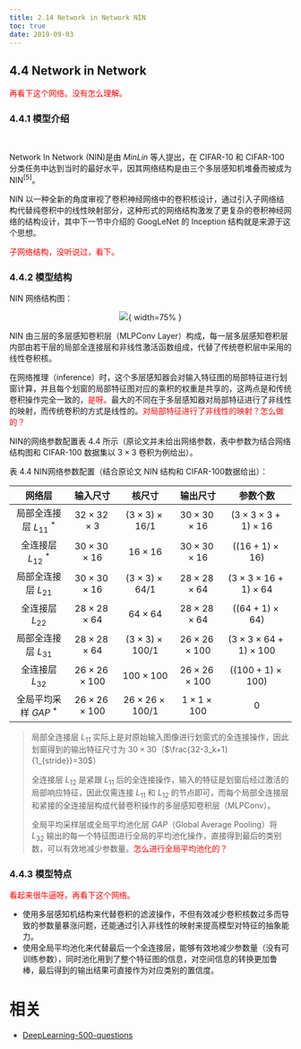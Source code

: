 ```yaml
---
title: 2.14 Network in Network NIN
toc: true
date: 2019-09-03
---
```


## 4.4 Network in Network

<span style="color:red;">再看下这个网络。没有怎么理解。</span>


### 4.4.1 模型介绍
​

Network In Network (NIN)是由 $Min Lin$ 等人提出，在 CIFAR-10 和 CIFAR-100 分类任务中达到当时的最好水平，因其网络结构是由三个多层感知机堆叠而被成为 NIN$^{[5]}$。

NIN 以一种全新的角度审视了卷积神经网络中的卷积核设计，通过引入子网络结构代替纯卷积中的线性映射部分，这种形式的网络结构激发了更复杂的卷积神经网络的结构设计，其中下一节中介绍的 GoogLeNet 的 Inception 结构就是来源于这个思想。

<span style="color:red;">子网络结构，没听说过，看下。</span>

### 4.4.2 模型结构


NIN 网络结构图：

<center>

![](http://images.iterate.site/blog/image/20190722/E4WWatTig6k0.jpg?imageslim){ width=75% }

</center>


NIN 由三层的多层感知卷积层（MLPConv Layer）构成，每一层多层感知卷积层内部由若干层的局部全连接层和非线性激活函数组成，代替了传统卷积层中采用的线性卷积核。

在网络推理（inference）时，这个多层感知器会对输入特征图的局部特征进行划窗计算，并且每个划窗的局部特征图对应的乘积的权重是共享的，这两点是和传统卷积操作完全一致的，<span style="color:red;">是呀。</span>最大的不同在于多层感知器对局部特征进行了非线性的映射，而传统卷积的方式是线性的。<span style="color:red;">对局部特征进行了非线性的映射？怎么做的？</span>

NIN的网络参数配置表 4.4 所示（原论文并未给出网络参数，表中参数为结合网络结构图和 CIFAR-100 数据集以 $3\times3$ 卷积为例给出）。

表 4.4 NIN网络参数配置（结合原论文 NIN 结构和 CIFAR-100数据给出）：

|           网络层           |       输入尺寸        |         核尺寸          |       输出尺寸        |            参数个数             |
|:--------------------------:|:---------------------:|:-----------------------:|:---------------------:|:-------------------------------:|
| 局部全连接层 $L_{11}$ $^*$ |  $32\times32\times3$  | $(3\times3)\times16/1$  | $30\times30\times16$  |  $(3\times3\times3+1)\times16$  |
|   全连接层 $L_{12}$ $^*$   | $30\times30\times16$  |      $16\times16$       | $30\times30\times16$  |       $((16+1)\times16)$        |
|   局部全连接层 $L_{21}$    | $30\times30\times16$  | $(3\times3)\times64/1$  | $28\times28\times64$  | $(3\times3\times16+1)\times64$  |
|     全连接层 $L_{22}$      | $28\times28\times64$  |      $64\times64$       | $28\times28\times64$  |       $((64+1)\times64)$        |
|   局部全连接层 $L_{31}$    | $28\times28\times64$  | $(3\times3)\times100/1$ | $26\times26\times100$ | $(3\times3\times64+1)\times100$ |
|     全连接层 $L_{32}$      | $26\times26\times100$ |     $100\times100$      | $26\times26\times100$ |      $((100+1)\times100)$       |
|  全局平均采样 $GAP$ $^*$   | $26\times26\times100$ | $26\times26\times100/1$ |  $1\times1\times100$  |               $0$               |


> 局部全连接层 $L_{11}$ 实际上是对原始输入图像进行划窗式的全连接操作，因此划窗得到的输出特征尺寸为 $30\times30$（$\frac{32-3_k+1}{1_{stride}}=30$）
>
> 全连接层 $L_{12}$ 是紧跟 $L_{11}$ 后的全连接操作，输入的特征是划窗后经过激活的局部响应特征，因此仅需连接 $L_{11}$ 和 $L_{12}$ 的节点即可，而每个局部全连接层和紧接的全连接层构成代替卷积操作的多层感知卷积层（MLPConv）。
>
> 全局平均采样层或全局平均池化层 $GAP$（Global Average Pooling）将 $L_{32}$ 输出的每一个特征图进行全局的平均池化操作，直接得到最后的类别数，可以有效地减少参数量。<span style="color:red;">怎么进行全局平均池化的？</span>

### 4.4.3 模型特点

<span style="color:red;">看起来很牛逼呀，再看下这个网络。</span>

- 使用多层感知机结构来代替卷积的滤波操作，不但有效减少卷积核数过多而导致的参数量暴涨问题，还能通过引入非线性的映射来提高模型对特征的抽象能力。
- 使用全局平均池化来代替最后一个全连接层，能够有效地减少参数量（没有可训练参数），同时池化用到了整个特征图的信息，对空间信息的转换更加鲁棒，最后得到的输出结果可直接作为对应类别的置信度。







# 相关

- [DeepLearning-500-questions](https://github.com/scutan90/DeepLearning-500-questions)
